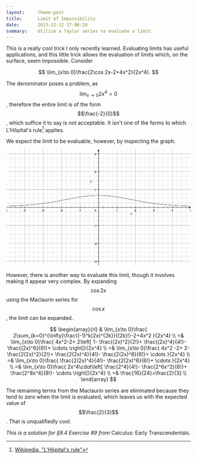 ```yaml
---
layout:     theme:post
title:      Limit of Impossibility
date:       2013-12-12 17:06:29
summary:    Utilize a Taylor series to evaluate a limit.
---
```


This is a really cool trick I only recently learned. Evaluating
limits has useful applications, and this little trick allows the
evaluation of limits which, on the surface, seem impossible. Consider

$$
\lim_{x\to 0}\frac{2\cos 2x-2+4x^2}{2x^4}.
$$

<!--more-->

The denominator poses a problem, as $$\lim_{x\to 0}2x^4 = 0$$, therefore
the entire limit is of the form $$\frac{-2}{0}$$, which suffice it to
say is not acceptable. It isn't one of the forms to which L'Hôpital's
rule[^1] applies.

We expect the limit to be evaluable, however, by inspecting the graph.

![graph](/content/2013/12/12/graph.png)

However, there is another way to evaluate this limit, though it involves
making it appear very complex. By expanding $$\cos 2x$$ using the
Maclaurin series for $$\cos x$$, the limit can be expanded.

$$
\begin{array}{rl}
&
\lim_{x\to 0}\frac{
  2\sum_{k=0}^{\infty}\frac{(-1)^k(2x)^{2k}}{(2k)!}-2+4x^2
}{2x^4}
\\
=&
\lim_{x\to 0}\frac{
  4x^2-2+
  2\left[
    1-
    \frac{(2x)^2}{2!}+
    \frac{(2x)^4}{4!}-
    \frac{(2x)^6}{6!}+
    \cdots
  \right]}{2x^4}
\\
=&
\lim_{x\to 0}\frac{
  4x^2
  -2+
  2-
  \frac{2(2x)^2}{2!}+
  \frac{2(2x)^4}{4!}-
  \frac{2(2x)^6}{6!}+
  \cdots
}{2x^4}
\\
=&
\lim_{x\to 0}\frac{
  \frac{2(2x)^4}{4!}-
  \frac{2(2x)^6}{6!}+
  \cdots
}{2x^4}
\\
=&
\lim_{x\to 0}\frac{
  2x^4\cdot\left[
    \frac{2^4}{4!}-
    \frac{2^6x^2}{6!}+
    \frac{2^8x^4}{8!}-
    \cdots
  \right]}{2x^4}
\\
=&
\frac{16}{24}=\frac{2}{3}
\\
\end{array}
$$

The remaining terms from the Maclaurin series are eliminated because
they tend to zero when the limit is evaluated, which leaves us with the
expected value of $$\frac{2}{3}$$. That is unqualifiedly cool.

*This is a solution for §9.4 Exercise #9 from* Calculus: Early Transcendentals.

[^1]: [Wikipedia, "L'Hôpital's rule"](http://en.wikipedia.org/wiki/L%27H%C3%B4pital%27s_rule)
